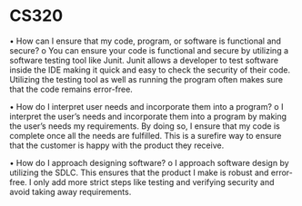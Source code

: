 # CS320

•	How can I ensure that my code, program, or software is functional and secure?
o	You can ensure your code is functional and secure by utilizing a software testing tool like Junit. Junit allows a developer to test software inside the IDE making it quick and easy to check the security of their code. Utilizing the testing tool as well as running the program often makes sure that the code remains error-free.

•	How do I interpret user needs and incorporate them into a program?
o	I interpret the user’s needs and incorporate them into a program by making the user’s needs my requirements. By doing so, I ensure that my code is complete once all the needs are fulfilled. This is a surefire way to ensure that the customer is happy with the product they receive. 

•	How do I approach designing software?
o	I approach software design by utilizing the SDLC. This ensures that the product I make is robust and error-free. I only add more strict steps like testing and verifying security and avoid taking away requirements. 
